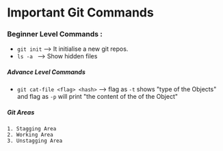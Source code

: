 # Important Git Commands

### Beginner Level Commands :

- `git init` --> It initialise a new git repos.
- `ls -a ` --> Show hidden files

##### Advance Level Commands

- `git cat-file <flag> <hash>` --> flag as `-t` shows "type of the Objects" and flag as `-p` will print "the content of the of the Object"


##### Git Areas
    1. Stagging Area
    2. Working Area
    3. Unstagging Area

    